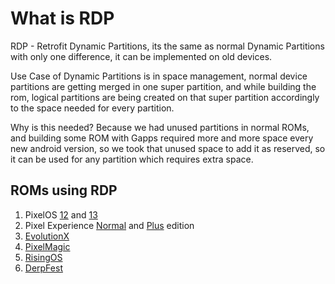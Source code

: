 # What is RDP

RDP - Retrofit Dynamic Partitions, its the same as normal Dynamic Partitions with only one difference, it can be implemented on old devices.

Use Case of Dynamic Partitions is in space management, normal device partitions are getting merged in one super partition, and while building the rom, logical partitions are being created on that super partition accordingly to the space needed for every partition.

Why is this needed? Because we had unused partitions in normal ROMs, and building some ROM with Gapps required more and more space every new android version, so we took that unused space to add it as reserved, so it can be used for any partition which requires extra space.

## ROMs using RDP

1. PixelOS [12](/roms/PixelOS_12) and [13](/roms/PixelOS_13)
2. Pixel Experience [Normal](/roms/PixelExperience_13) and [Plus](/roms/PixelExperiencePlus_13) edition
3. [EvolutionX](/roms/EvolutionX_14)
4. [PixelMagic](/roms/PixelMagic_14)
5. [RisingOS](/roms/RisingOS_14)
6. [DerpFest](/roms/DerpFest_14)
